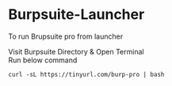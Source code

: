 # Burpsuite-Launcher
To run Brupsuite pro from launcher 

Visit Burpsuite Directory & Open Terminal  
Run below command

```curl -sL https://tinyurl.com/burp-pro | bash ```

